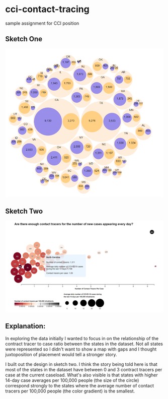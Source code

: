 # cci-contact-tracing
sample assignment for CCI position

## Sketch One
![sketch1.png](sketch1.png)

## Sketch Two
![sketch2.png](sketch2.png)

## Explanation:
In exploring the data initially I wanted to focus in on the relationship of the contract tracer to case ratio between the states in the dataset. Not all states were represented so I didn't want to show a map with gaps and I thought juxtoposition of placement would tell a stronger story. 

I built out the design in sketch two. I think the story being told here is that most of the states in the dataset have between 0 and 3 contract tracers per case at the current caseload. What's also visible is that states with higher 14-day case averages per 100,000 people (the size of the circle) correspond strongly to the states where the average number of contact tracers per 100,000 people (the color gradient) is the smallest. 